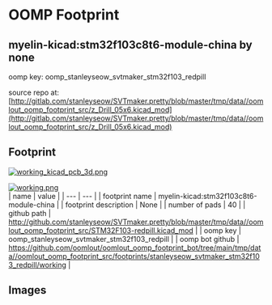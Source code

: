 # OOMP Footprint  
## myelin-kicad:stm32f103c8t6-module-china  by none  
  
oomp key: oomp_stanleyseow_svtmaker_stm32f103_redpill  
  
source repo at: [http://gitlab.com/stanleyseow/SVTmaker.pretty/blob/master/tmp/data//oomlout_oomp_footprint_src/z_Drill_05x6.kicad_mod](http://gitlab.com/stanleyseow/SVTmaker.pretty/blob/master/tmp/data//oomlout_oomp_footprint_src/z_Drill_05x6.kicad_mod)  
## Footprint  
  
[![working_kicad_pcb_3d.png](working_kicad_pcb_3d_600.png)](working_kicad_pcb_3d.png)  
  
[![working.png](working_600.png)](working.png)  
| name | value | 
| --- | --- | 
| footprint name | myelin-kicad:stm32f103c8t6-module-china | 
| footprint description | None | 
| number of pads | 40 | 
| github path | http://github.com/stanleyseow/SVTmaker.pretty/blob/master/tmp/data//oomlout_oomp_footprint_src/STM32F103-redpill.kicad_mod | 
| oomp key | oomp_stanleyseow_svtmaker_stm32f103_redpill | 
| oomp bot github | https://github.com/oomlout/oomlout_oomp_footprint_bot/tree/main/tmp/data//oomlout_oomp_footprint_src/footprints/stanleyseow_svtmaker_stm32f103_redpill/working | 
## Images  
